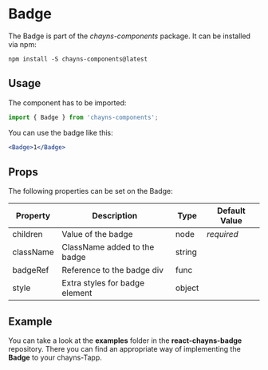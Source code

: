 # Badge #

The Badge is part of the *chayns-components* package. It can be installed via npm:

    npm install -S chayns-components@latest

## Usage ##

The component has to be imported:

```jsx harmony
import { Badge } from 'chayns-components';
```

You can use the badge like this:

```jsx harmony
<Badge>1</Badge>
```


## Props ##

The following properties can be set on the Badge:

| Property   | Description                                                                                         | Type   | Default Value |
|------------|-----------------------------------------------------------------------------------------------------|--------|---------------|
| children   | Value of the badge                                                                                  | node   | *required*    |
| className  | ClassName added to the badge                                                                        | string |               |
| badgeRef   | Reference to the badge div                                                                          | func   |               |
| style      | Extra styles for badge element                                                                      | object |               |


## Example ##

You can take a look at the **examples** folder in the **react-chayns-badge** repository. There you can find an appropriate way of implementing the **Badge** to your chayns-Tapp.
